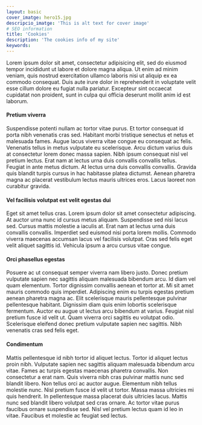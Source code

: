 ```yaml
---
layout: basic
cover_imatge: hero15.jpg
descripcio_imatge: 'This is alt text for cover image'
# SEO information
title: 'Cookies'
description: 'The cookies info of my site'
keywords:
---
```

Lorem ipsum dolor sit amet, consectetur adipisicing elit, sed do eiusmod tempor incididunt ut labore et dolore magna aliqua. Ut enim ad minim veniam, quis nostrud exercitation ullamco laboris nisi ut aliquip ex ea commodo consequat. Duis aute irure dolor in reprehenderit in voluptate velit esse cillum dolore eu fugiat nulla pariatur. Excepteur sint occaecat cupidatat non proident, sunt in culpa qui officia deserunt mollit anim id est laborum.

#### Pretium viverra

Suspendisse potenti nullam ac tortor vitae purus. Et tortor consequat id porta nibh venenatis cras sed. Habitant morbi tristique senectus et netus et malesuada fames. Augue lacus viverra vitae congue eu consequat ac felis. Venenatis tellus in metus vulputate eu scelerisque. Arcu dictum varius duis at consectetur lorem donec massa sapien. Nibh ipsum consequat nisl vel pretium lectus. Erat nam at lectus urna duis convallis convallis tellus. Feugiat in ante metus dictum. At lectus urna duis convallis convallis. Gravida quis blandit turpis cursus in hac habitasse platea dictumst. Aenean pharetra magna ac placerat vestibulum lectus mauris ultrices eros. Lacus laoreet non curabitur gravida.

#### Vel facilisis volutpat est velit egestas dui

Eget sit amet tellus cras. Lorem ipsum dolor sit amet consectetur adipiscing. At auctor urna nunc id cursus metus aliquam. Suspendisse sed nisi lacus sed. Cursus mattis molestie a iaculis at. Erat nam at lectus urna duis convallis convallis. Imperdiet sed euismod nisi porta lorem mollis. Commodo viverra maecenas accumsan lacus vel facilisis volutpat. Cras sed felis eget velit aliquet sagittis id. Vehicula ipsum a arcu cursus vitae congue.

#### Orci phasellus egestas

Posuere ac ut consequat semper viverra nam libero justo. Donec pretium vulputate sapien nec sagittis aliquam malesuada bibendum arcu. Id diam vel quam elementum. Tortor dignissim convallis aenean et tortor at. Mi sit amet mauris commodo quis imperdiet. Adipiscing enim eu turpis egestas pretium aenean pharetra magna ac. Elit scelerisque mauris pellentesque pulvinar pellentesque habitant. Dignissim diam quis enim lobortis scelerisque fermentum. Auctor eu augue ut lectus arcu bibendum at varius. Feugiat nisl pretium fusce id velit ut. Quam viverra orci sagittis eu volutpat odio. Scelerisque eleifend donec pretium vulputate sapien nec sagittis. Nibh venenatis cras sed felis eget.

#### Condimentum 

Mattis pellentesque id nibh tortor id aliquet lectus. Tortor id aliquet lectus proin nibh. Vulputate sapien nec sagittis aliquam malesuada bibendum arcu vitae. Fames ac turpis egestas maecenas pharetra convallis. Non consectetur a erat nam. Quis viverra nibh cras pulvinar mattis nunc sed blandit libero. Non tellus orci ac auctor augue. Elementum nibh tellus molestie nunc. Nisl pretium fusce id velit ut tortor. Massa massa ultricies mi quis hendrerit. In pellentesque massa placerat duis ultricies lacus. Mattis nunc sed blandit libero volutpat sed cras ornare. Ac tortor vitae purus faucibus ornare suspendisse sed. Nisl vel pretium lectus quam id leo in vitae. Faucibus et molestie ac feugiat sed lectus.
